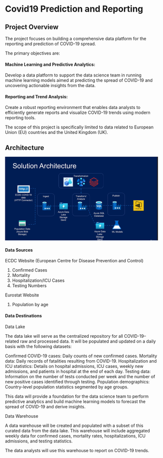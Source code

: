 # Covid19 Prediction and Reporting

## Project Overview
The project focuses on building a comprehensive data platform for the reporting and prediction of COVID-19 spread. 

The primary objectives are:
#### Machine Learning and Predictive Analytics:
Develop a data platform to support the data science team in running machine learning models aimed at predicting the spread of COVID-19 and uncovering actionable insights from the data.
#### Reporting and Trend Analysis:
Create a robust reporting environment that enables data analysts to efficiently generate reports and visualize COVID-19 trends using modern reporting tools.

The scope of this project is specifically limited to data related to European Union (EU) countries and the United Kingdom (UK).

## Architecture

![Architecture](https://github.com/Pavani9707/covid-reporting-repo/blob/ef0009c55dc3ca6ca9735cea61020bbd6b1b5f5b/Architecture.png)

#### Data Sources
ECDC Website (European Centre for Disease Prevention and Control)
1. Confirmed Cases
2. Mortality
3. Hospitalization/ICU Cases
4. Testing Numbers

Eurostat Website
1. Population by age

#### Data Destinations

Data Lake

The data lake will serve as the centralized repository for all COVID-19–related raw and processed data. It will be populated and updated on a daily basis with the following datasets:

Confirmed COVID-19 cases: Daily counts of new confirmed cases.
Mortality data: Daily records of fatalities resulting from COVID-19.
Hospitalization and ICU statistics: Details on hospital admissions, ICU cases, weekly new admissions, and patients in hospital at the end of each day.
Testing data: Information on the number of tests conducted per week and the number of new positive cases identified through testing.
Population demographics: Country-level population statistics segmented by age groups.

This data will provide a foundation for the data science team to perform predictive analytics and build machine learning models to forecast the spread of COVID-19 and derive insights.

Data Warehouse

A data warehouse will be created and populated with a subset of this curated data from the data lake. 
This warehouse will include aggregated weekly data for confirmed cases, mortality rates, hospitalizations, ICU admissions, and testing statistics. 

The data analysts will use this warehouse to report on COVID-19 trends.
